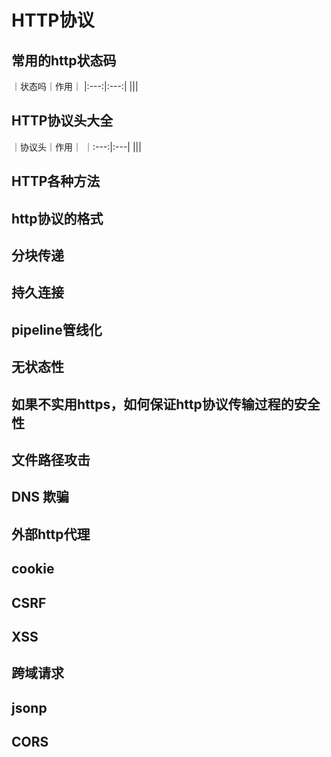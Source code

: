 # HTTP协议
## 常用的http状态码
｜状态吗｜作用｜
|:---:|:---:|
|||
## HTTP协议头大全
｜协议头｜作用｜
｜:---:|:---|
|||
## HTTP各种方法
## http协议的格式
## 分块传递
## 持久连接
## pipeline管线化
## 无状态性
## 如果不实用https，如何保证http协议传输过程的安全性
## 文件路径攻击
## DNS 欺骗
## 外部http代理
## cookie
## CSRF
## XSS
## 跨域请求
## jsonp
## CORS
